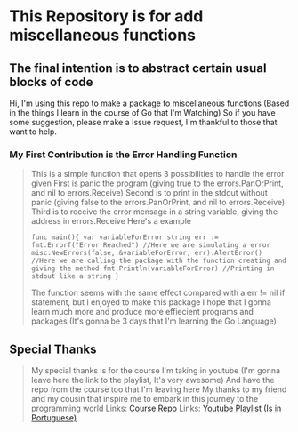 # This Repository is for add miscellaneous functions

## The final intention is to abstract certain usual blocks of code

Hi, I'm using this repo to make a package to miscellaneous functions
(Based in the things I learn in the course of Go that I'm Watching)
So if you have some suggestion, please make a Issue request, I'm thankful to those
that want to help.

### My First Contribution is the Error Handling Function

> This is a simple function that opens 3 possibilities to handle the error given
> First is panic the program (giving true to the errors.PanOrPrint, and nil to errors.Receive)
> Second is to print in the stdout without panic (giving false to the errors.PanOrPrint, and nil to errors.Receive)
> Third is to receive the error mensage in a string variable, giving the address in errors.Receive
> Here's a example
>
> `func main(){
> var variableForError string
>   err := fmt.Errorf("Error Reached") //Here we are simulating a error
>   misc.NewErrors(false, &variableForError, err).AlertError() //Here we are calling the package with the function creating and giving the method
> fmt.Println(variableForError) //Printing in stdout like a string
> }`
>
> The function seems with the same effect compared with a err != nil if statement, but I enjoyed to make this package
> I hope that I gonna learn much more and produce more effiecient programs and packages (It's gonna be 3 days that I'm learning the Go Language)

## Special Thanks

> My special thanks is for the course I'm taking in youtube (I'm gonna leave here the link to the playlist, It's very awesome)
> And have the repo from the course too that I'm leaving here
> My thanks to my friend and my cousin that inspire me to embark in this journey to the programming world
> Links: [Course Repo](https://github.com/vkorbes/aprendago)
> Links: [Youtube Playlist (Is in Portuguese)](https://youtube.com/playlist?list=PLCKpcjBB_VlBsxJ9IseNxFllf-UFEXOdg&si=7umDgPm5IzZPqW8h)
